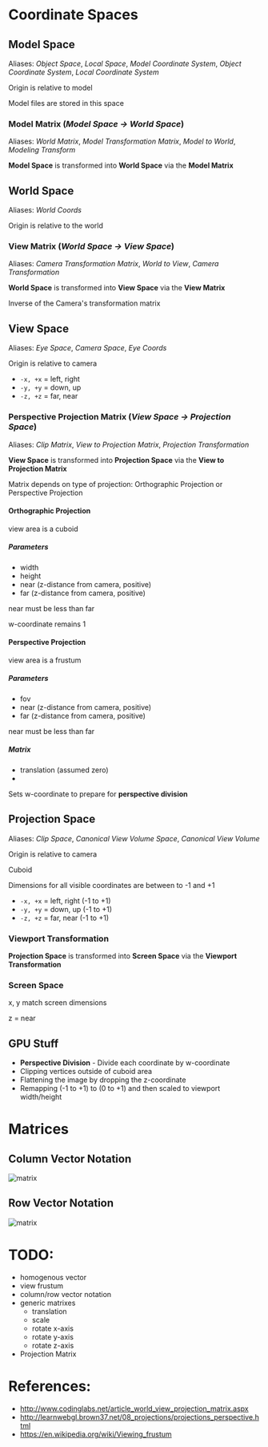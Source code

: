 # Coordinate Spaces

## Model Space

Aliases: *Object Space*, *Local Space*, *Model Coordinate System*, *Object Coordinate System*, *Local Coordinate System*

Origin is relative to model

Model files are stored in this space

### Model Matrix (*Model Space → World Space*)

Aliases: *World Matrix*, *Model Transformation Matrix*, *Model to World*, *Modeling Transform*

**Model Space** is transformed into **World Space** via the **Model Matrix**

## World Space

Aliases: *World Coords*

Origin is relative to the world

### View Matrix (*World Space → View Space*)

Aliases: *Camera Transformation Matrix*, *World to View*, *Camera Transformation*

**World Space** is transformed into **View Space** via the **View Matrix**

Inverse of the Camera's transformation matrix

## View Space

Aliases: *Eye Space*, *Camera Space*, *Eye Coords*

Origin is relative to camera

* `-x, +x` = left, right
* `-y, +y` = down, up
* `-z, +z` = far, near

### Perspective Projection Matrix (*View Space → Projection Space*)

Aliases: *Clip Matrix*, *View to Projection Matrix*, *Projection Transformation*

**View Space** is transformed into **Projection Space** via the **View to Projection Matrix**

Matrix depends on type of projection: Orthographic Projection or Perspective Projection

#### Orthographic Projection

view area is a cuboid

##### Parameters

* width
* height
* near (z-distance from camera, positive)
* far (z-distance from camera, positive)

near must be less than far

w-coordinate remains 1

#### Perspective Projection

view area is a frustum

##### Parameters

* fov
* near (z-distance from camera, positive)
* far (z-distance from camera, positive)

near must be less than far

##### Matrix

* translation (assumed zero)
* 


Sets w-coordinate to prepare for **perspective division**

## Projection Space

Aliases: *Clip Space*, *Canonical View Volume Space*, *Canonical View Volume*

Origin is relative to camera

Cuboid

Dimensions for all visible coordinates are between to -1 and +1

* `-x, +x` = left, right (-1 to +1)
* `-y, +y` = down, up (-1 to +1)
* `-z, +z` = far, near (-1 to +1)

### Viewport Transformation

**Projection Space** is transformed into **Screen Space** via the **Viewport Transformation**

### Screen Space

x, y match screen dimensions

z = near

## GPU Stuff

* **Perspective Division** - Divide each coordinate by w-coordinate
* Clipping vertices outside of cuboid area
* Flattening the image by dropping the z-coordinate
* Remapping (-1 to +1) to (0 to +1) and then scaled to viewport width/height

# Matrices

## Column Vector Notation

![matrix](https://render.githubusercontent.com/render/math?math=\begin{pmatrix}x%5C%5Cy%5C%5Cz%5C%5Cw\end{pmatrix})

## Row Vector Notation

![matrix](https://render.githubusercontent.com/render/math?math=\begin{pmatrix}x%26y%26z%26w\end{pmatrix})

# TODO:

* homogenous vector
* view frustum
* column/row vector notation
* generic matrixes
  * translation
  * scale
  * rotate x-axis
  * rotate y-axis
  * rotate z-axis
* Projection Matrix

# References:

* http://www.codinglabs.net/article_world_view_projection_matrix.aspx
* http://learnwebgl.brown37.net/08_projections/projections_perspective.html
* https://en.wikipedia.org/wiki/Viewing_frustum
